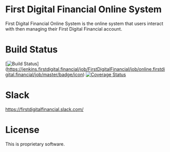 # First Digital Financial Online System
First Digital Financial Online System is the online system that users interact with then managing their First Digital Financial account.

# Build Status
[![Build Status](https://jenkins.firstdigital.financial/job/FirstDigitalFinancial/job/online.firstdigital.financial/job/master/badge/icon)]
(https://jenkins.firstdigital.financial/job/FirstDigitalFinancial/job/online.firstdigital.financial/job/master/badge/icon) [![Coverage Status](https://coveralls.io/repos/github/FirstDigitalFinancial/online.firstdigital.financial/badge.svg?branch=master&t=h2pwal)](https://coveralls.io/github/FirstDigitalFinancial/online.firstdigital.financial?branch=master)

# Slack

https://firstdigitalfinancial.slack.com/

# License

This is proprietary software.
